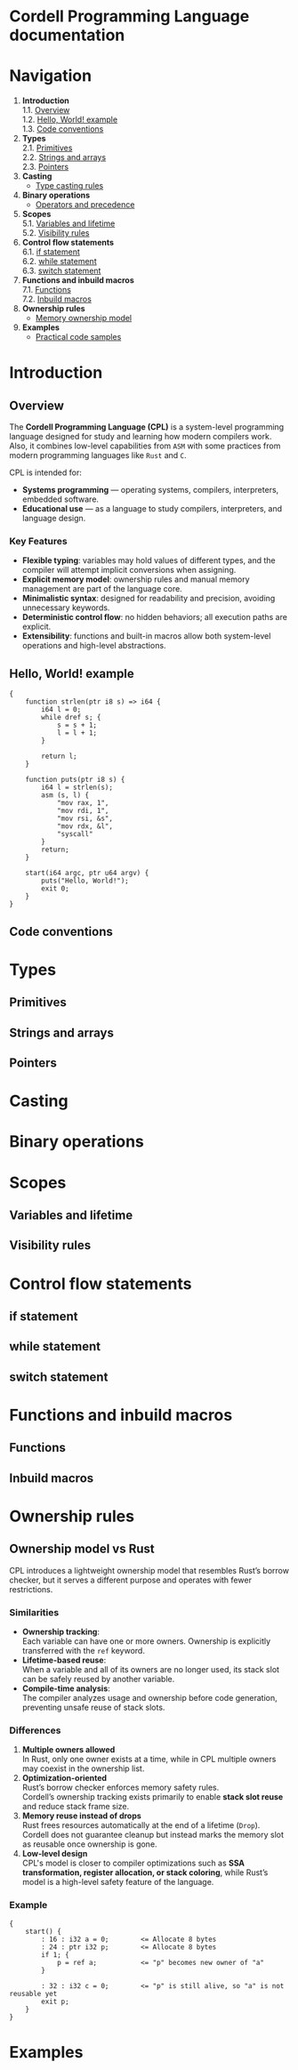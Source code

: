 # Cordell Programming Language documentation

# Navigation
1. **Introduction**  
   1.1. [Overview](#overview)  
   1.2. [Hello, World! example](#hello-world-example)  
   1.3. [Code conventions](#code-conventions)  
2. **Types**  
   2.1. [Primitives](#primitives)  
   2.2. [Strings and arrays](#strings-and-arrays)  
   2.3. [Pointers](#pointers)  
3. **Casting**  
   - [Type casting rules](#casting)  
4. **Binary operations**  
   - [Operators and precedence](#binary-operations)  
5. **Scopes**  
   5.1. [Variables and lifetime](#variables-and-lifetime)  
   5.2. [Visibility rules](#visibility-rules)  
6. **Control flow statements**  
   6.1. [if statement](#if-statement)  
   6.2. [while statement](#while-statement)  
   6.3. [switch statement](#switch-statement)  
7. **Functions and inbuild macros**  
   7.1. [Functions](#functions)  
   7.2. [Inbuild macros](#inbuild-macros)  
8. **Ownership rules**  
   - [Memory ownership model](#ownership-rules)  
9. **Examples**  
   - [Practical code samples](#examples)  

# Introduction
## Overview
The **Cordell Programming Language (CPL)** is a system-level programming language designed for study and learning how modern compilers work. Also, it combines low-level capabilities from `ASM` with some practices from modern programming languages like `Rust` and `C`.

CPL is intended for:
- **Systems programming** — operating systems, compilers, interpreters, embedded software.
- **Educational use** — as a language to study compilers, interpreters, and language design.

### Key Features
- **Flexible typing**: variables may hold values of different types, and the compiler will attempt implicit conversions when assigning.  
- **Explicit memory model**: ownership rules and manual memory management are part of the language core.  
- **Minimalistic syntax**: designed for readability and precision, avoiding unnecessary keywords.  
- **Deterministic control flow**: no hidden behaviors; all execution paths are explicit.  
- **Extensibility**: functions and built-in macros allow both system-level operations and high-level abstractions.  

## Hello, World! example
```CPL
{
    function strlen(ptr i8 s) => i64 {
        i64 l = 0;
        while dref s; {
            s = s + 1;
            l = l + 1;
        }

        return l;
    }

    function puts(ptr i8 s) {
        i64 l = strlen(s);
        asm (s, l) {
            "mov rax, 1",
            "mov rdi, 1",
            "mov rsi, &s",
            "mov rdx, &l",
            "syscall"
        }
        return;
    }

    start(i64 argc, ptr u64 argv) {
        puts("Hello, World!");
        exit 0;
    }
}
```

## Code conventions

# Types
## Primitives
## Strings and arrays
## Pointers

# Casting

# Binary operations

# Scopes
## Variables and lifetime
## Visibility rules

# Control flow statements
## if statement
## while statement
## switch statement

# Functions and inbuild macros
## Functions
## Inbuild macros

# Ownership rules
## Ownership model vs Rust
CPL introduces a lightweight ownership model that resembles Rust’s borrow checker, but it serves a different purpose and operates with fewer restrictions.  

### Similarities
- **Ownership tracking**:  
  Each variable can have one or more owners. Ownership is explicitly transferred with the `ref` keyword.  
- **Lifetime-based reuse**:  
  When a variable and all of its owners are no longer used, its stack slot can be safely reused by another variable.  
- **Compile-time analysis**:  
  The compiler analyzes usage and ownership before code generation, preventing unsafe reuse of stack slots.

### Differences
1. **Multiple owners allowed**  
   In Rust, only one owner exists at a time, while in CPL multiple owners may coexist in the ownership list.
2. **Optimization-oriented**  
   Rust’s borrow checker enforces memory safety rules.  
   Cordell’s ownership tracking exists primarily to enable **stack slot reuse** and reduce stack frame size.
3. **Memory reuse instead of drops**  
   Rust frees resources automatically at the end of a lifetime (`Drop`).  
   Cordell does not guarantee cleanup but instead marks the memory slot as reusable once ownership is gone.
4. **Low-level design**  
   CPL's model is closer to compiler optimizations such as **SSA transformation, register allocation, or stack coloring**, while Rust’s model is a high-level safety feature of the language.

### Example
```CPL
{
    start() {
        : 16 : i32 a = 0;        <= Allocate 8 bytes
        : 24 : ptr i32 p;        <= Allocate 8 bytes
        if 1; {
            p = ref a;           <= "p" becomes new owner of "a"
        }

        : 32 : i32 c = 0;        <= "p" is still alive, so "a" is not reusable yet
        exit p;
    }
}
```

# Examples
